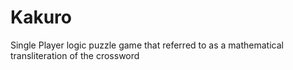 # Kakuro
Single Player logic puzzle game that referred to as a mathematical transliteration of the crossword
